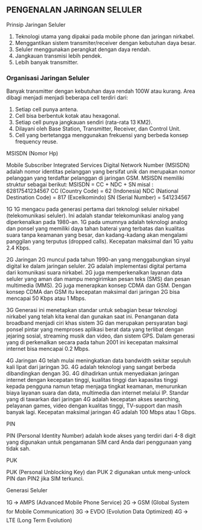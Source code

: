 ## PENGENALAN JARINGAN SELULER

Prinsip Jaringan Seluler

1. Teknologi utama yang dipakai pada mobile phone dan jaringan nirkabel.
2. Menggantikan sistem transmiter/receiver dengan kebutuhan daya besar.
3. Seluler menggunakan perangkat dengan daya rendah.
4. Jangkauan transmisi lebih pendek.
5. Lebih banyak transmitter.

### Organisasi Jaringan Seluler
  Banyak transmitter dengan kebutuhan daya rendah 100W atau kurang. Area dibagi menjadi menjadi beberapa cell terdiri dari:
1. Setiap cell punya antena.
2. Cell bisa berbentuk kotak atau hexagonal.
3. Setiap cell punya jangkauan sendiri (rata-rata 13 KM2).
4. Dilayani oleh Base Station, Transmitter, Receiver, dan Control Unit.
5. Cell yang bertetangga menggunakan frekuensi yang berbeda konsep frequency reuse.

MSISDN (Nomor Hp)

   Mobile Subscriber Integrated Services Digital Network Number (MSISDN) adalah nomor identitas pelanggan yang bersifat unik dan merupakan nomor pelanggan yang terdaftar pelanggan di jaringan GSM. MSISDN memiliki struktur sebagai berikut:
MSISDN = CC + NDC + SN
misal : 62817541234567
CC (Country Code) = 62 (Indonesia)
NDC (National Destination Code) = 817 (Excelkomindo)
SN (Serial Number) = 541234567

1G
    1G mengacu pada generasi pertama dari teknologi seluler nirkabel (telekomunikasi seluler). Ini adalah standar telekomunikasi analog yang diperkenalkan pada 1980-an. 1G pada umumnya adalah teknologi analog dan ponsel yang memiliki daya tahan baterai yang terbatas dan kualitas suara tanpa keamanan yang besar, dan kadang-kadang akan mengalami panggilan yang terputus (dropped calls). Kecepatan maksimal dari 1G yaitu 2.4 Kbps.

2G
    Jaringan 2G muncul pada tahun 1990-an yang menggabungkan sinyal digital ke dalam jaringan seluler. 2G adalah implementasi digital pertama dari komunikasi suara nirkabel. 2G juga memperkenalkan layanan data seluler yang aman dan mampu mengirimkan pesan teks (SMS) dan pesan multimedia (MMS). 2G juga menerapkan konsep CDMA dan GSM. Dengan konsep CDMA dan GSM itu kecepatan maksimal dari jaringan 2G bisa mencapai 50 Kbps atau 1 Mbps.

3G
    Generasi ini menetapkan standar untuk sebagian besar teknologi nirkabel yang telah kita kenal dan gunakan saat ini. Penanganan data broadband menjadi ciri khas sistem 3G dan merupakan persyaratan bagi ponsel pintar yang memproses aplikasi berat data yang terlibat dengan jejaring sosial, streaming musik dan video, dan sistem GPS. Dalam generasi yang di perkenalkan secara pada tahun 2001 ini kecepatan maksimal internet bisa mencapai 0.2 Mbps.

4G
    Jaringan 4G telah mulai meningkatkan data bandwidth sekitar sepuluh kali lipat dari jaringan 3G. 4G adalah teknologi yang sangat berbeda dibandingkan dengan 3G. 4G dihadirkan untuk menyediakan jaringan internet dengan kecepatan tinggi, kualitas tinggi dan kapasitas tinggi kepada pengguna namun tetap menjaga tingkat keamanan, menurunkan biaya layanan suara dan data, multimedia dan internet melalui IP. Standar yang di tawarkan dari jaringan 4G adalah kecepatan akses searching, pelayanan games, video dengan kualitas tinggi, TV-support dan masih banyak lagi. Kecepatan maksimal jaringan 4G adalah 100 Mbps atau 1 Gbps.
    
 PIN
  
  PIN (Personal Identity Number) adalah kode akses yang terdiri dari 4-8 digit yang digunakan untuk pengamanan SIM card Anda dari penggunaan yang tidak sah.
 
 PUK
  
  PUK (Personal Unblocking Key) dan PUK 2 digunakan untuk meng-unlock PIN dan PIN2 jika SIM terkunci.

Generasi Seluler

1G 🡪 AMPS (Advanced Mobile Phone Service)
2G 🡪 GSM (Global System for Mobile Communication)
3G 🡪 EVDO (Evolution Data Optimized)
4G 🡪 LTE (Long Term Evolution)

